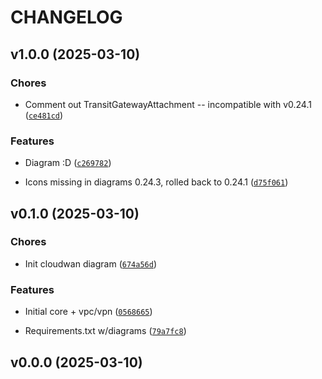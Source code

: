 # CHANGELOG


## v1.0.0 (2025-03-10)

### Chores

- Comment out TransitGatewayAttachment -- incompatible with v0.24.1
  ([`ce481cd`](https://github.com/jameslazo/jamf--devops-engineer-application/commit/ce481cd65163236c4159a65ad30f6a7433e9231d))

### Features

- Diagram :D
  ([`c269782`](https://github.com/jameslazo/jamf--devops-engineer-application/commit/c269782a7cbe3bec420f09df9dd83f099fca59b2))

- Icons missing in diagrams 0.24.3, rolled back to 0.24.1
  ([`d75f061`](https://github.com/jameslazo/jamf--devops-engineer-application/commit/d75f06152cb1c67e2158ef1cd945765bd701e69b))


## v0.1.0 (2025-03-10)

### Chores

- Init cloudwan diagram
  ([`674a56d`](https://github.com/jameslazo/jamf--devops-engineer-application/commit/674a56dbc6df1ca08e113ba658637c68abccff3d))

### Features

- Initial core + vpc/vpn
  ([`0568665`](https://github.com/jameslazo/jamf--devops-engineer-application/commit/056866508a0c4b63af2d0dd110f97e88aaf111ac))

- Requirements.txt w/diagrams
  ([`79a7fc8`](https://github.com/jameslazo/jamf--devops-engineer-application/commit/79a7fc8ed8e04c0a99fe6b268d3598dd9b094545))


## v0.0.0 (2025-03-10)
